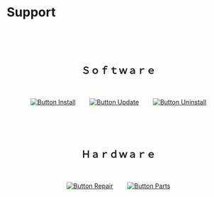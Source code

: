 
# Support

<br>
<br>
<br>

<div align = center>

## Ｓｏｆｔｗａｒｅ

<br>

[![Button Install]][Install]      
[![Button Update]][Update]      
[![Button Uninstall]][Uninstall]

<br>
<br>
<br>

## Ｈａｒｄｗａｒｅ

<br>

[![Button Repair]][Repair]      
[![Button Parts]][Parts]

</div>

<br>


[Button Uninstall]: https://img.shields.io/badge/✖_Uninstall-EF2D5E?style=for-the-badge
[Button Install]: https://img.shields.io/badge/↓_Install-428813?style=for-the-badge
[Button Update]: https://img.shields.io/badge/⟳_Update-E37400?style=for-the-badge

[Button Repair]: https://img.shields.io/badge/✔_Repair-00897B?style=for-the-badge
[Button Parts]: https://img.shields.io/badge/🮖_Parts-26A5E4?style=for-the-badge


[Uninstall]: Articles/Software/Uninstall.md
[Install]: Articles/Software/Install.md
[Update]: Articles/Software/Update.md

[Repair]: Articles/Hardware/Repair.md
[Parts]: Articles/Hardware/Parts.md
